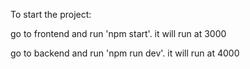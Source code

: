 To start the project:

go to frontend and run 'npm start'. it will run at 3000

go to backend and run 'npm run dev'. it will run at 4000